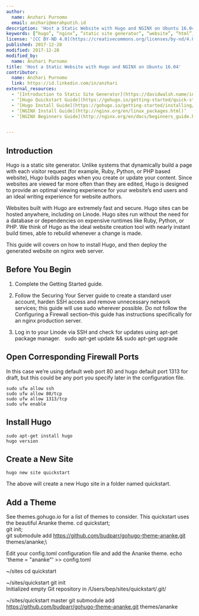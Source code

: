 ```yaml
---
author:
  name: Anzhari Purnomo
  email: anzhari@merahputih.id
description: 'Host a Static Website with Hugo and NGINX on Ubuntu 16.04.'
keywords: [“hugo”, “nginx”, “static site generator“, “website”, “html”, “go”]
license: '[CC BY-ND 4.0](https://creativecommons.org/licenses/by-nd/4.0)'
published: 2017-12-28
modified: 2017-12-28
modified_by:
  name: Anzhari Purnomo
title: 'Host a Static Website with Hugo and NGINX on Ubuntu 16.04'
contributor:
  name: Anzhari Purnomo
  link: https://id.linkedin.com/in/anzhari
external_resources:
  - ‘[Introduction to Static Site Generator](https://davidwalsh.name/introduction-static-site-generators)’
  - ‘[Hugo Quickstart Guide](https://gohugo.io/getting-started/quick-start/)’
  - ‘[Hugo Install Guide](https://gohugo.io/getting-started/installing/)’
  - ‘[NGINX Install Guide](http://nginx.org/en/linux_packages.html)’
  - ‘[NGINX Beginners Guide](http://nginx.org/en/docs/beginners_guide.html)’


---
```


## Introduction

Hugo is a static site generator. Unlike systems that dynamically build a page with each visitor request (for example, Ruby, Python, or PHP based website), Hugo builds pages when you create or update your content. Since websites are viewed far more often than they are edited, Hugo is designed to provide an optimal viewing experience for your website’s end users and an ideal writing experience for website authors.

Websites built with Hugo are extremely fast and secure. Hugo sites can be hosted anywhere, including on Linode. Hugo sites run without the need for a database or dependencies on expensive runtimes like Ruby, Python, or PHP.
We think of Hugo as the ideal website creation tool with nearly instant build times, able to rebuild whenever a change is made.

This guide will covers on how to install Hugo, and then deploy the generated website on nginx web server.

## Before You Begin

1.  Complete the Getting Started guide.

2.  Follow the Securing Your Server guide to create a standard user account, harden SSH access and remove unnecessary network services; this guide will use sudo wherever possible.  Do not follow the Configuring a Firewall section–this guide has instructions specifically for an nginx production server.

3.  Log in to your Linode via SSH and check for updates using apt-get package manager.      sudo apt-get update && sudo apt-get upgrade

## Open Corresponding Firewall Ports
In this case we’re using default web port 80 and hugo default port 1313 for draft, but this could be any port you specify later in the configuration file.

    sudo ufw allow ssh
    sudo ufw allow 80/tcp
    sudo ufw allow 1313/tcp
    sudo ufw enable

## Install Hugo

    sudo apt-get install hugo
    hugo version


## Create a New Site

    hugo new site quickstart
The above will create a new Hugo site in a folder named quickstart.

## Add a Theme
See themes.gohugo.io for a list of themes to consider. This quickstart uses the beautiful Ananke theme.
    cd quickstart;\
    git init;\
    git submodule add https://github.com/budparr/gohugo-theme-ananke.git themes/ananke;\

Edit your config.toml configuration file and add the Ananke theme.
    echo 'theme = "ananke"' >> config.toml

~/sites
    cd quickstart                                                                                     

~/sites/quickstart
    git init                                                                                          
Initialized empty Git repository in /Users/bep/sites/quickstart/.git/

~/sites/quickstart  master
    git submodule add https://github.com/budparr/gohugo-theme-ananke.git themes/ananke
